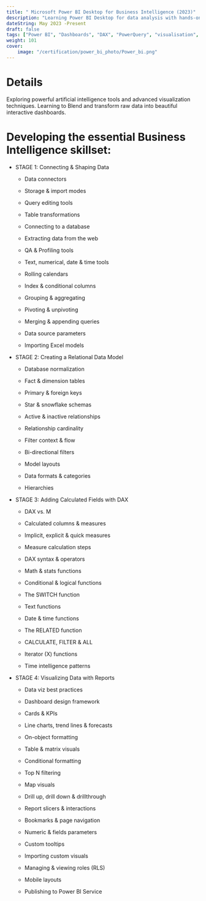 ```yaml
---
title: " Microsoft Power BI Desktop for Business Intelligence (2023)"
description: "Learning Power BI Desktop for data analysis with hands-on assignments & projects from top-rated Power BI instructors"
dateString: May 2023 -Present
draft: false
tags: ["Power BI", "Dashboards", "DAX", "PowerQuery", "visualisation", "reports", "data analysis"]
weight: 101
cover:
    image: "/certification/power_bi_photo/Power_bi.png"
---
```


# Details
 Exploring powerful artificial intelligence tools and advanced visualization techniques. Learning to Blend and transform raw data into beautiful interactive dashboards.
 
# Developing the essential Business Intelligence skillset:
* STAGE 1: Connecting & Shaping Data
  * Data connectors

   * Storage & import modes

   * Query editing tools

   * Table transformations

   * Connecting to a database

   * Extracting data from the web

   * QA & Profiling tools

   * Text, numerical, date & time tools

   * Rolling calendars

   * Index & conditional columns

   * Grouping & aggregating

   * Pivoting & unpivoting

   * Merging & appending queries

   * Data source parameters

   * Importing Excel models

* STAGE 2: Creating a Relational Data Model

   * Database normalization

   * Fact & dimension tables

   * Primary & foreign keys

   * Star & snowflake schemas

   * Active & inactive relationships

   * Relationship cardinality

   * Filter context & flow

   * Bi-directional filters

   * Model layouts

   * Data formats & categories

   * Hierarchies

* STAGE 3: Adding Calculated Fields with DAX

   * DAX vs. M

   * Calculated columns & measures

   * Implicit, explicit & quick measures

   * Measure calculation steps

   * DAX syntax & operators

   * Math & stats functions

   * Conditional & logical functions

   * The SWITCH function

   * Text functions

   * Date & time functions

   * The RELATED function

   * CALCULATE, FILTER & ALL

   * Iterator (X) functions

   * Time intelligence patterns

* STAGE 4: Visualizing Data with Reports
 
   * Data viz best practices

   * Dashboard design framework

   * Cards & KPIs

   * Line charts, trend lines & forecasts

   * On-object formatting

   * Table & matrix visuals

   * Conditional formatting

   * Top N filtering

   * Map visuals

   * Drill up, drill down & drillthrough

   * Report slicers & interactions

   * Bookmarks & page navigation

   * Numeric & fields parameters

   * Custom tooltips

   * Importing custom visuals

   * Managing & viewing roles (RLS)

   * Mobile layouts

   * Publishing to Power BI Service